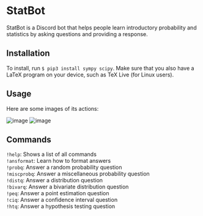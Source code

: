# StatBot
StatBot is a Discord bot that helps people learn introductory probability and statistics by asking questions and providing a response.

## Installation
To install, run `$ pip3 install sympy scipy`. Make sure that you also have a LaTeX program on your device, such as TeX Live (for Linux users).

## Usage
Here are some images of its actions:

![image](https://user-images.githubusercontent.com/73120632/132280802-75bf51b4-f00f-4682-b031-c9390e1fd1f4.png)
![image](https://user-images.githubusercontent.com/73120632/132280853-b7f873cb-2958-42be-a1ff-9c939b2a2dbe.png)

## Commands
`!help`: Shows a list of all commands<br/>
`!ansformat`: Learn how to format answers<br/>
`!probq`: Answer a random probability question<br/>
`!miscprobq`: Answer a miscellaneous probability question<br/>
`!distq`: Answer a distribution question<br/>
`!bivarq`: Answer a bivariate distribution question<br/>
`!peq`: Answer a point estimation question<br/>
`!ciq`: Answer a confidence interval question<br/>
`!htq`: Answer a hypothesis testing question<br/>
